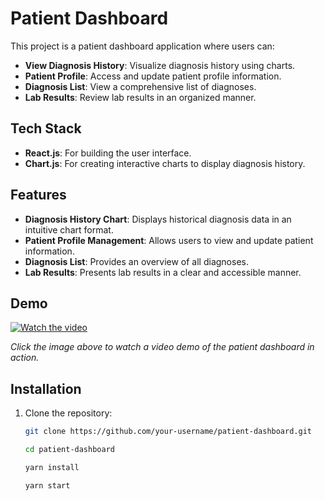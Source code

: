 # Patient Dashboard

This project is a patient dashboard application where users can:

- **View Diagnosis History**: Visualize diagnosis history using charts.
- **Patient Profile**: Access and update patient profile information.
- **Diagnosis List**: View a comprehensive list of diagnoses.
- **Lab Results**: Review lab results in an organized manner.

## Tech Stack

- **React.js**: For building the user interface.
- **Chart.js**: For creating interactive charts to display diagnosis history.

## Features

- **Diagnosis History Chart**: Displays historical diagnosis data in an intuitive chart format.
- **Patient Profile Management**: Allows users to view and update patient information.
- **Diagnosis List**: Provides an overview of all diagnoses.
- **Lab Results**: Presents lab results in a clear and accessible manner.

## Demo

[![Watch the video](https://img.youtube.com/vi/your-video-id-here/0.jpg)](https://www.youtube.com/watch?v=your-video-id-here)

*Click the image above to watch a video demo of the patient dashboard in action.*

## Installation

1. Clone the repository:
   ```bash
   git clone https://github.com/your-username/patient-dashboard.git

   cd patient-dashboard

   yarn install

   yarn start

```
